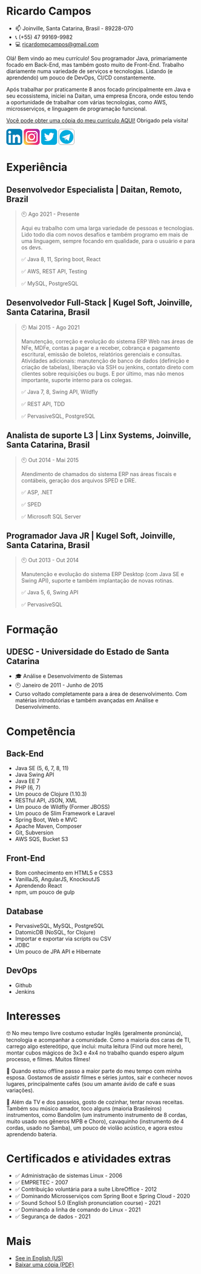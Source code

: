 # Ricardo Campos #

- 📫 Joinville, Santa Catarina, Brasil - 89228-070
- 📞 (+55) 47 99169-9982
- 💻 ricardompcampos@gmail.com

Olá! Bem vindo ao meu currículo! Sou programador Java, primariamente focado em Back-End, mas também gosto muito de Front-End. Trabalho diariamente numa variedade de serviços e tecnologias. Lidando (e aprendendo) um pouco de DevOps, CI/CD constantemente.

Após trabalhar por praticamente 8 anos focado principalmente em Java e seu ecossistema, iniciei na Daitan, uma empresa Encora, onde estou tendo a oportunidade de trabalhar com várias tecnologias, como AWS, microsserviços, e linguagem de programação funcional. 

[Você pode obter uma cópia do meu currículo AQUI!](Ricardo_Campos_CV.pdf) Obrigado pela visita! 


[![](assets/linkedin.png)](https://www.linkedin.com/in/ricardompcampos/)
[![](assets/instagram.png)](https://www.instagram.com/ricardo_mpcampos/)
[![](assets/twitter.png)](https://twitter.com/oRicardoCampos)
[![](assets/telegram.png)](https://t.me/oRicardoCampos)

# Experiência

## **Desenvolvedor Especialista | Daitan, Remoto, Brazil**
> 🕙 Ago 2021 - Presente
>
> Aqui eu trabalho com uma larga variedade de pessoas e tecnologias. Lido todo dia com novos desafios e também programo em mais de uma linguagem, sempre focando em qualidade, para o usuário e para os devs.
>
> ✅ Java 8, 11, Spring boot, React
>
> ✅ AWS, REST API, Testing
>
> ✅ MySQL, PostgreSQL

## **Desenvolvedor Full-Stack | Kugel Soft, Joinville, Santa Catarina, Brasil**
> 🕙 Mai 2015 - Ago 2021
>
> Manutenção, correção e evolução do sistema ERP Web nas áreas de NFe, MDFe, contas a pagar e a receber, cobrança e pagamento escritural, emissão de boletos, relatórios gerenciais e consultas. Atividades adicionais: manutenção de banco de dados (definição e criação de tabelas), liberação via SSH ou jenkins, contato direto com clientes sobre requisições ou bugs. E por último, mas não menos importante, suporte interno para os colegas. 
>
> ✅ Java 7, 8, Swing API, Wildfly
>
> ✅ REST API, TDD
>
> ✅ PervasiveSQL, PostgreSQL

## **Analista de suporte L3 | Linx Systems, Joinville, Santa Catarina, Brasil**
> 🕙 Out 2014 - Mai 2015
>
> Atendimento de chamados do sistema ERP nas áreas fiscais e contábeis, geração dos arquivos SPED e DRE. 
>
> ✅ ASP, .NET
>
> ✅ SPED
>
> ✅ Microsoft SQL Server

## **Programador Java JR | Kugel Soft, Joinville, Santa Catarina, Brasil**
> 🕙 Out 2013 - Out 2014
>
> Manutenção e evolução do sistema ERP Desktop (com Java SE e Swing API), suporte e também implantação de novas rotinas. 
>
> ✅ Java 5, 6, Swing API
>
> ✅ PervasiveSQL

# Formação

## UDESC -  Universidade do Estado de Santa Catarina
- 🎓 Análise e Desenvolvimento de Sistemas
- 🕙 Janeiro de 2011 - Junho de 2015
- Curso voltado completamente para a área de desenvolvimento. Com matérias introdutórias e também avançadas em Análise e Desenvolvimento.


# Competência

## Back-End
- Java SE (5, 6, 7, 8, 11)
- Java Swing API
- Java EE 7
- PHP (6, 7)
- Um pouco de Clojure (1.10.3)
- RESTful API, JSON, XML
- Um pouco de Wildfly (Former JBOSS)
- Um pouco de Slim Framework e Laravel
- Spring Boot, Web e MVC
- Apache Maven, Composer
- Git, Subversion
- AWS SQS, Bucket S3

## Front-End
- Bom conhecimento em HTML5 e CSS3
- VanillaJS, AngularJS, KnockoutJS
- Aprendendo React
- npm, um pouco de gulp

## Database
- PervasiveSQL, MySQL, PostgreSQL
- DatomicDB (NoSQL, for Clojure)
- Importar e exportar via scripts ou CSV
- JDBC
- Um pouco de JPA API e Hibernate

## DevOps
- Github
- Jenkins

# Interesses
🤓 No meu tempo livre costumo estudar Inglês (geralmente pronúncia), tecnologia e acompanhar a comunidade. Como a maioria dos caras de TI, carrego algo estereótipo, que inclui: muita leitura (Find out more here), montar cubos mágicos de 3x3 e 4x4 no trabalho quando espero algum processo, e filmes. Muitos filmes!

💚 Quando estou offline passo a maior parte do meu tempo com minha esposa. Gostamos de assistir filmes e séries juntos, sair e conhecer novos lugares, principalmente cafés (sou um amante ávido de café e suas variações).

🎸 Além da TV e dos passeios, gosto de cozinhar, tentar novas receitas. Também sou músico amador, toco alguns (maioria Brasileiros) instrumentos, como Bandolim (um instrumento instrumento de 8 cordas, muito usado nos gêneros MPB e Choro), cavaquinho (instrumento de 4 cordas, usado no Samba), um pouco de violão acústico, e agora estou aprendendo bateria.

# Certificados e atividades extras

- ✅ Administração de sistemas Linux - 2006 
- ✅ EMPRETEC - 2007
- ✅ Contribuição voluntária para a suíte LibreOffice - 2012
- ✅ Dominando Microsserviços com Spring Boot e Spring Cloud - 2020
- ✅ Sound School 5.0 (English pronunciation course) - 2021
- ✅ Dominando a linha de comando do Linux - 2021
- ✅ Segurança de dados - 2021

# Mais 

- [See in English (US)](README.md)
- [Baixar uma cópia (PDF)](Ricardo_Campos_CV.pdf)
